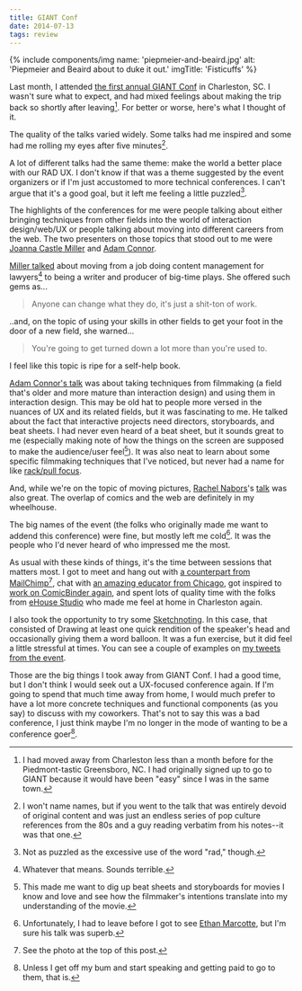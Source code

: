 ```yaml
---
title: GIANT Conf
date: 2014-07-13
tags: review
---
```


{% include components/img name: 'piepmeier-and-beaird.jpg' alt: 'Piepmeier and Beaird about to duke it out.' imgTitle: 'Fisticuffs' %}

Last month, I attended [the first annual GIANT Conf][giant] in Charleston, SC. I wasn't sure what to expect, and had mixed feelings about making the trip back so shortly after leaving[^1]. For better or worse, here's what I thought of it.

The quality of the talks varied widely. Some talks had me inspired and some had me rolling my eyes after five minutes[^2].

A lot of different talks had the same theme: make the world a better place with our RAD UX. I don't know if that was a theme suggested by the event organizers or if I'm just accustomed to more technical conferences. I can't argue that it's a good goal, but it left me feeling a little puzzled[^3].

The highlights of the conferences for me were people talking about either bringing techniques from other fields into the world of interaction design/web/UX or people talking about moving into different careers from the web. The two presenters on those topics that stood out to me were [Joanna Castle Miller][joanna-castle-miller] and [Adam Connor][adamconnor].

[Miller talked][joanna-castle-miller-talk] about moving from a job doing content management for lawyers[^4] to being a writer and producer of big-time plays. She offered such gems as...

> Anyone can change what they do, it's just a shit-ton of work.

..and, on the topic of using your skills in other fields to get your foot in the door of a new field, she warned...

> You're going to get turned down a lot more than you're used to.

I feel like this topic is ripe for a self-help book.

[Adam Connor's talk][adamconnor-slides] was about taking techniques from filmmaking (a field that's older and more mature than interaction design) and using them in interaction design. This may be old hat to people more versed in the nuances of UX and its related fields, but it was fascinating to me. He talked about the fact that interactive projects need directors, storyboards, and beat sheets. I had never even heard of a beat sheet, but it sounds great to me (especially making note of how the things on the screen are supposed to make the audience/user feel[^5]). It was also neat to learn about some specific filmmaking techniques that I've noticed, but never had a name for like [rack/pull focus][the-graduate].

And, while we're on the topic of moving pictures, [Rachel Nabors][rachelnabors]'s [talk][rachelnabors-slides] was also great. The overlap of comics and the web are definitely in my wheelhouse.

The big names of the event (the folks who originally made me want to addend this conference) were fine, but mostly left me cold[^6]. It was the people who I'd never heard of who impressed me the most.

As usual with these kinds of things, it's the time between sessions that matters most. I got to meet and hang out with [a counterpart from MailChimp][jasongraphix][^7], chat with [an amazing educator from Chicago][michaelmcgee], got inspired to [work on ComicBinder again][comicbinder], and spent lots of quality time with the folks from [eHouse Studio][ehouse] who made me feel at home in Charleston again.

I also took the opportunity to try some [Sketchnoting][sketchnotes]. In this case, that consisted of Drawing at least one quick rendition of the speaker's head and occasionally giving them a word balloon. It was a fun exercise, but it did feel a little stressful at times. You can see a couple of examples on [my tweets from the event][trey-giantconf-tweets].

Those are the big things I took away from GIANT Conf. I had a good time, but I don't think I would seek out a UX-focused conference again. If I'm going to spend that much time away from home, I would much prefer to have a lot more concrete techniques and functional components (as you say) to discuss with my coworkers. That's not to say this was a bad conference, I just think maybe I'm no longer in the mode of wanting to be a conference goer[^8].

[^1]: I had moved away from Charleston less than a month before for the Piedmont-tastic Greensboro, NC. I had originally signed up to go to GIANT because it would have been "easy" since I was in the same town.

[^2]: I won't name names, but if you went to the talk that was entirely devoid of original content and was just an endless series of pop culture references from the 80s and a guy reading verbatim from his notes--it was that one.

[^3]: Not as puzzled as the excessive use of the word "rad," though.

[^4]: Whatever that means. Sounds terrible.

[^5]: This made me want to dig up beat sheets and storyboards for movies I know and love and see how the filmmaker's intentions translate into my understanding of the movie.

[^6]: Unfortunately, I had to leave before I got to see [Ethan Marcotte][beep], but I'm sure his talk was superb.

[^7]: See the photo at the top of this post.

[^8]: Unless I get off my bum and start speaking and getting paid to go to them, that is.

[fisticuffs]: https://plus.google.com/photos/100415768120911596939/albums/6032642736287519425/6032642991960795490?pid=6032642991960795490&oid=100415768120911596939
[giant]: http://2014.giantconf.com/
[draplin]: http://draplin.com/
[draplin-flickr]: https://www.flickr.com/photos/draplin/
[smiling-not-rad]: https://www.flickr.com/photos/trey_piepmeier/14254022537/
[draplin-and-piepmeier]: https://www.flickr.com/photos/trey_piepmeier/14460632813/
[joanna-castle-miller]: https://twitter.com/jocastlemiller
[joanna-castle-miller-talk]: http://lanyrd.com/2014/giantconf/scrbrq/
[greg-hoy]: https://twitter.com/hoyboy
[adamconnor]: https://twitter.com/adamconnor
[adamconnor-slides]: https://speakerdeck.com/adamconnor/lights-camera-interaction-design-inspiration-from-filmmaking
[stevesmith-slides]: https://speakerdeck.com/orderedlist/collaborating-on-vision
[endashes]: https://twitter.com/endashes
[jponch-slides]: https://speakerdeck.com/jponch/designing-on-purpose-giantconf-2014
[trey-giantconf-tweets]: https://twitter.com/search?q=%23giantconf%20from%3Atrey&src=typd
[rachelnabors]: https://twitter.com/rachelnabors
[rachelnabors-slides]: http://www.slideshare.net/CrowChick/animation-and-the-future-of-ux-33573726
[sketchnotes]: http://rohdesign.com/sketchnotes/
[the-graduate]: https://www.youtube.com/watch?v=qFP03RByj18
[ehouse]: http://www.ehousestudio.com/
[jasongraphix]: http://jasongraphix.com/about/
[beep]: https://twitter.com/beep
[michaelmcgee]: https://twitter.com/michaelmcgee
[comicbinder]: /2014/06/comicbinder/
